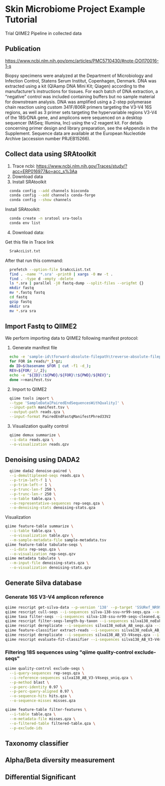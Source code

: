 # Skin Microbiome Project Example Tutorial
Trial QIIME2 Pipeline in collected data
## Publication
https://www.ncbi.nlm.nih.gov/pmc/articles/PMC5710430/#note-DOI170016-1-s

Biopsy specimens were analyzed at the Department of Microbiology and Infection Control, Statens Serum Institut, Copenhagen, Denmark. DNA was extracted using a kit (QIAamp DNA Mini Kit; Qiagen) according to the manufacturer’s instructions for tissues. For each batch of DNA extraction, a “negative” control was included containing buffers but no sample material for downstream analysis. DNA was amplified using a 2-step polymerase chain reaction using custom 341F/806R primers targeting the V3-V4 16S regions, as well as 3 primer sets targeting the hypervariable regions V3-V4 of the 18SrDNA gene, and amplicons were sequenced on a desktop sequencer (MiSeq; Illumina, Inc) using the v2 reagent kit. For details concerning primer design and library preparation, see the eAppendix in the Supplement. Sequence data are available at the European Nucleotide Archive (accession number PRJEB15266).
## Collect data using SRAtoolkit
1. Trace ncbi: https://www.ncbi.nlm.nih.gov/Traces/study/?acc=ERP016977&o=acc_s%3Aa
2. Download data
3. Install SRAtoolkit
  ```bash
    conda config --add channels bioconda
    conda config --add channels conda-forge
    conda config --show channels
  ```
  Install SRAtoolkit:
    
  ```bash
    conda create -n sratool sra-tools
    conda env list 
  ```
4. Download data:
   
  Get this file in Trace link
  ```bash
    SraAccList.txt
  ```
  After that run this command:
    
  ```bash
    prefetch --option-file SraAccList.txt
    find . -name '*.sra' -print0 | xargs -0 mv -t . 
    find . -type d -empty -delete
    ls *.sra | parallel -j0 fastq-dump --split-files --origfmt {}
    mkdir fastq
    mv *.fastq fastq
    cd fastq
    gzip fastq
    mkdir sra
    mv *.sra sra
  ```
## Import Fastq to QIIME2
  We perform importing data to QIIME2 following manifest protocol:
  
  1. Generate manifest file
```bash
  echo -e 'sample-id\tforward-absolute-filepath\treverse-absolute-filepath' > manifest.tsv
  for FOR in reads/*_1*gz;
  do ID=$(basename $FOR | cut -f1 -d_);
  REV=${FOR/_1/_2};
  echo -e "${ID}\t${PWD}/${FOR}\t${PWD}/${REV}";
  done >>manifest.tsv
```
  2. Import to QIIME2
```bash
  qiime tools import \
  --type 'SampleData[PairedEndSequencesWithQuality]' \
  --input-path manifest.tsv \
  --output-path reads.qza \
  --input-format PairedEndFastqManifestPhred33V2
```
  3. Visualization quality control
```bash
  qiime demux summarize \
  --i-data reads.qza \
  --o-visualization reads.qzv
```
## Denoising using DADA2
```bash
  qiime dada2 denoise-paired \
  --i-demultiplexed-seqs reads.qza \
  --p-trim-left-f 1 \
  --p-trim-left-r 1 \
  --p-trunc-len-f 250 \
  --p-trunc-len-r 250 \
  --o-table table.qza \
  --o-representative-sequences rep-seqs.qza \
  --o-denoising-stats denoising-stats.qza
```
Visualization
  ```bash
  qiime feature-table summarize \
    --i-table table.qza \
    --o-visualization table.qzv \
    --m-sample-metadata-file sample-metadata.tsv
  qiime feature-table tabulate-seqs \
    --i-data rep-seqs.qza \
    --o-visualization rep-seqs.qzv
  qiime metadata tabulate \
    --m-input-file denoising-stats.qza \
    --o-visualization denoising-stats.qzv
  ```
## Generate Silva database
### Generate 16S V3-V4 amplicon reference
```bash
qiime rescript get-silva-data --p-version '138' --p-target 'SSURef_NR99' --p-include-species-labels --o-silva-sequences silva-138-ssu-nr99-seqs.qza --o-silva-taxonomy silva-138-ssu-nr99-tax.qza
qiime rescript cull-seqs --i-sequences silva-138-ssu-nr99-seqs.qza --o-clean-sequences silva-138-ssu-nr99-seqs-cleaned.qza
qiime taxa filter-seqs --i-sequences silva-138-ssu-nr99-seqs-cleaned.qza --i-taxonomy silva-138-ssu-nr99-tax.qza --p-exclude 'd__Eukaryota' --p-mode 'contains' --o-filtered-sequences silva138_noEuk_seqs.qza
qiime rescript filter-seqs-length-by-taxon --i-sequences silva138_noEuk_seqs.qza --i-taxonomy silva-138-ssu-nr99-tax.qza --p-labels Archaea Bacteria --p-min-lens 900 1200 --o-filtered-seqs silva138_noEuk_AB_seqs.qza --o-discarded-seqs silva138_Euk_seqs_discard.qza
qiime rescript dereplicate --i-sequences silva138_noEuk_AB_seqs.qza --i-taxa silva-138-ssu-nr99-tax.qza --p-threads 12 --o-dereplicated-sequences silva138_noEuk_AB_seqs_uniq.qza --o-dereplicated-taxa silva138_noEuk_AB_tax_uniq.qza
qiime feature-classifier extract-reads --i-sequences silva138_noEuk_AB_seqs_uniq.qza --p-f-primer ACTCCTAYGGGRBGCASCAG --p-r-primer AGCGTGGACTACNNGGGTATCTAAT --p-n-jobs 12 --o-reads silva138_AB_V3-V4seqs.qza
qiime rescript dereplicate --i-sequences silva138_AB_V3-V4seqs.qza --i-taxa silva138_noEuk_AB_tax_uniq.qza --o-dereplicated-sequences silva138_AB_V3-V4seqs_uniq.qza --o-dereplicated-taxa silva138_AB_V3-V4taxa_uniq.qza
qiime rescript evaluate-fit-classifier --i-sequences silva138_AB_V3-V4seqs_uniq.qza --i-taxonomy silva138_AB_V3-V4taxa_uniq.qza --o-classifier silva138_AB_V3-V4_classifier.qza --o-observed-taxonomy silva138_AB_V3-V4_predicted_taxonomy.qza --o-evaluation silva138_AB_V3-V4_classifier_eval.qzv --p-n-jobs 0
```
### Filtering 18S sequences using "qiime quality-control exclude-seqs"
```bash
qiime quality-control exclude-seqs \
  --i-query-sequences rep-seqs.qza \
  --i-reference-sequences silva138_AB_V3-V4seqs_uniq.qza \
  --p-method blast \
  --p-perc-identity 0.97 \
  --p-perc-query-aligned 0.97 \
  --o-sequence-hits hits.qza \
  --o-sequence-misses misses.qza
```
```bash
qiime feature-table filter-features \
  --i-table table.qza \
  --m-metadata-file misses.qza \
  --o-filtered-table filtered-table.qza \
  --p-exclude-ids
```
## Taxonomy classifier
## Alpha/Beta diversity measurement
## Differential Significant

